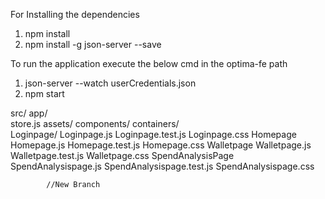 For Installing the dependencies

1. npm install
2. npm install -g json-server --save

To run the application execute the below cmd in the optima-fe path

1. json-server --watch userCredentials.json
2. npm start

src/
app/  
 store.js
assets/
components/
containers/  
 Loginpage/
Loginpage.js
Loginpage.test.js
Loginpage.css
Homepage
Homepage.js
Homepage.test.js
Homepage.css
Walletpage
Walletpage.js
Walletpage.test.js
Walletpage.css
SpendAnalysisPage
SpendAnalysispage.js
SpendAnalysispage.test.js
SpendAnalysispage.css

            //New Branch
